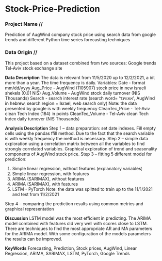 # Stock-Price-Prediction

### **Project Name** //
Prediction of AugWind company stock price using search data from google trends and different Python time series forecasting techniques

### **Data Origin** //
This project based on a dataset combined from two sources:
Google trends
Tel-Aviv stock exchange site

**Data Description**
The data is relevant from 11/5/2020 up to 12/2/2021, a bit more than a year. The time frequency is daily.
Variables:
Date - format mm/dd/yyyy
Aug_Price - AugWind (1105907) stock price in new israeli shekels (0.01 NIS) 
Aug_Volume - AugWind stock daily turnover (NIS Thousands)
Search - search interest rate (search word= ‘אוגווינד’, AugWind in hebrew, search region = Israel, web search only)
Note: the data presented by google is with weekly frequency
CleanTec_Price - Tel-Aviv clean Tech Index (184) in points
CleanTec_Volume - Tel-Aviv clean Tech Index daily turnover (NIS Thousands)

**Analysis Description**
Step 1 – data preparation: set date indexes. Fill empty cells using the pandas ffill method. Due to the fact that the search variable is with weekly frequency the method is necessary. 
Step 2 – simple data exploration using a correlation matrix between all the variables to find strongly correlated variables. Graphical exploration of trend and seasonality components of AugWind stock price.
Step 3 – fitting 5 different model for prediction:
  1. Simple linear regression, without features (explanatory variables)
  2. Simple linear regression, with features 
  3. ARIMA (SARIMAX), without features
  4. ARIMA (SARIMAX), with features
  5. LSTM - PyTorch
Note: the data was splitted to train up to the 11/1/2021 and test from 11/2/2021

Step 4 – comparing the prediction results using common metrics and graphical representation

**Discussion**
LSTM model was the most efficient in predicting. The ARIMA model combined with features did very well with scores close to LSTM. There are techniques to find the most appropriate AR and MA parameters for the ARIMA model. With some configuration of the models parameters the results can be improved.

**KeyWords**
Forecasting, Prediction, Stock prices, AugWind, Linear Regression, ARIMA, SARIMAX, LSTM, PyTorch, Google Trends

